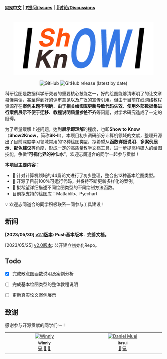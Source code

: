 [**🇨🇳中文**](./README.md) | [**❓提问/Issues**](https://github.com/Winn1y/Show2Know/issues) | [**💬讨论/Discussions**](https://github.com/Winn1y/Show2Know/discussions/1)

<p align="center">
    <br>
    <img src="./pics/logo.png" width="450"/>
    <br>
</p>
<p align="center">
    <img alt="GitHub" src="https://img.shields.io/badge/license-Apache%202.0-blue">
    <img alt="GitHub release (latest by date)" src="https://img.shields.io/badge/Version-2.1-green">
</p>



科研绘图是数据科学研究者的重要核心技能之一，好的绘图能够清晰明了的让文章易懂易读，甚至得到好的评审意见以及广泛的宣传引用。但由于目前在线网络教程资源存在**案例主题不明确**、**由于相关绘图库更新导致代码失效**、**使用外部数据集进行案例展示不便于迁移**、**教程说明质量参差不齐**等问题，对学术研究造成了一定的阻碍。


为了尽量缓解上述问题，达到**展示即理解**的程度，也即**Show to Know**（**Show2Know**，简称**SK-II**），本项目初步调研部分计算机领域的文献，整理开源出了目前深度学习领域常用的12种绘图类型，拟希望从**函数详细说明**、**多案例展示**、**配色建议**等角度，形成一定的高质量教学文档工具，进一步提高科研人的绘图技能，争做“**可视化界的神仙水**”，欢迎志同道合的同学一起参与贡献！

**本项目主要内容：**

- 🚀 针对计算机领域的44篇论文进行了初步整理，整合出12种基本绘图类型。 
- 🚀 开源了目前100%可运行代码，并保持不断更新多样化的案例。
- 🚀 拟希望详细描述不同绘图类型的不同绘制方法函数。
- 目前拟支持的绘图库：Matlablib、Pyechart

💡 欢迎志同道合的同学积极联系一同参与工具建设！

## 新闻

**[2023/05/30] [v2.1版本](https://github.com/Winn1y/Show2Know): Push基本版本，完善文档。**

[2023/05/25] [v2.0版本](https://github.com/Winn1y/Show2Know): 公开建立初始化Repo。


## Todo

- [X] 完成散点图函数说明及案例分析
- [ ] 完成基本绘图类型的整体教程说明
- [ ] 更新真实论文案例展示


## 致谢

感谢参与开源贡献的同学们～！

<table>
  <tbody>
    <tr>
      <td align="center" valign="top" width="14.28%"><a href="https://github.com/Winn1y"><img src="https://avatars.githubusercontent.com/u/115919287?v=4" width="100px;" alt="Winniy"/><br /><sub><b>Winniy</b></sub></a><br /><a href="https://github.com/nsfw-filter/nsfw-filter/commits?author=YegorZaremba" title="Code">💻</a> <a href="#design-YegorZaremba" title="Design">🎨</a> <a href="#ideas-YegorZaremba" title="Ideas, Planning, & Feedback">🤔</a></td>
      <td align="center" valign="top" width="14.28%"><a href="https://github.com/Surge-Dan"><img src="https://avatars.githubusercontent.com/u/82951455?v=4" width="100px;" alt="
Daniel Muei"/><br /><sub><b>Rasul</b></sub></a><br /><a href="https://github.com/nsfw-filter/nsfw-filter/issues?q=author%3Agovza" title="Bug reports">🐛</a> <a href="https://github.com/nsfw-filter/nsfw-filter/commits?author=govza" title="Code">💻</a></td>
    </tr>

  </tbody>
</table>

